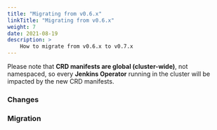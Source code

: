 ```yaml
---
title: "Migrating from v0.6.x"
linkTitle: "Migrating from v0.6.x"
weight: 7
date: 2021-08-19
description: >
    How to migrate from v0.6.x to v0.7.x
---
```


Please note that **CRD manifests are global (cluster-wide)**, not namespaced, so every **Jenkins Operator** running in
the cluster will be impacted by the new CRD manifests. 

### Changes


### Migration
